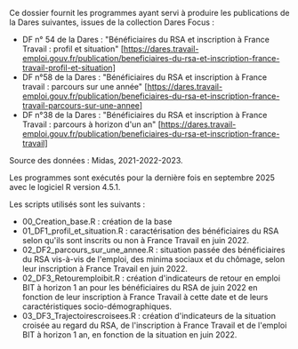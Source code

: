 Ce dossier fournit les programmes ayant servi à produire les publications de la Dares suivantes, issues de la collection Dares Focus :

- DF n° 54 de la Dares : "Bénéficiaires du RSA et inscription à France Travail : profil et situation" [https://dares.travail-emploi.gouv.fr/publication/beneficiaires-du-rsa-et-inscription-france-travail-profil-et-situation]
- DF n°58 de la Dares : "Bénéficiaires du RSA et inscription à France travail : parcours sur une année" [https://dares.travail-emploi.gouv.fr/publication/beneficiaires-du-rsa-et-inscription-france-travail-parcours-sur-une-annee]
- DF n°38 de la Dares : "Bénéficiaires du RSA et inscription à France Travail : parcours à horizon d'un an" [https://dares.travail-emploi.gouv.fr/publication/beneficiaires-du-rsa-et-inscription-france-travail]

Source des données : Midas, 2021-2022-2023.

Les programmes sont exécutés pour la dernière fois en septembre 2025 avec le logiciel R version 4.5.1.

Les scripts utilisés sont les suivants : 
- 00_Creation_base.R : création de la base
- 01_DF1_profil_et_situation.R : caractérisation des bénéficiaires du RSA selon qu'ils sont inscrits ou non à France Travail en juin 2022.
- 02_DF2_parcours_sur_une_annee.R : situation passée des bénéficiaires du RSA vis-à-vis de l'emploi, des minima sociaux et du chômage, selon leur inscription à France Travail en juin 2022.
- 02_DF3_Retouremploibit.R : création d'indicateurs de retour en emploi BIT à horizon 1 an pour les bénéficiaires du RSA de juin 2022 en fonction de leur inscription à France Travail à cette date et de leurs caractéristiques socio-démographiques.
- 03_DF3_Trajectoirescroisees.R : création d'indicateurs de la situation croisée au regard du RSA, de l'inscription à France Travail et de l'emploi BIT à horizon 1 an, en fonction de la situation en juin 2022. 
